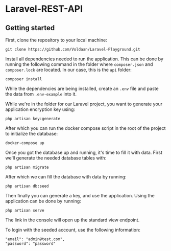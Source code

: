 # Laravel-REST-API

## Getting started

First, clone the repository to your local machine:
```
git clone https://github.com/Voldaan/Laravel-Playground.git
```
Install all dependencies needed to run the application. This can be done by running the following command in the folder where `composer.json` and `composer.lock` are located. In our case, this is the `api` folder:
```
composer install
```

While the dependencies are being installed, create an `.env` file and paste the data from `.env-example` into it.

While we're in the folder for our Laravel project, you want to generate your application encryption key using:
```
php artisan key:generate
```

After which you can run the docker compose script in the root of the project to initialize the database:
```
docker-compose up
```

Once you got the database up and running, it's time to fill it with data. First we'll generate the needed database tables with:
```
php artisan migrate
```
After which we can fill the database with data by running:
```
php artisan db:seed
```

Then finally you can generate a key, and use the application.
Using the application can be done by running:
```
php artisan serve
```
The link in the console will open up the standard view endpoint.

To login with the seeded account, use the following information:
```
"email": "admin@test.com",
"password": "password"
```